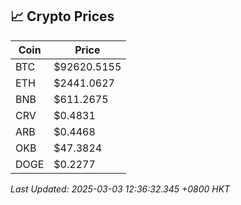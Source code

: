 ## 📈 Crypto Prices

| Coin | Price |
| ---- | ----- |
| BTC | $92620.5155 |
| ETH | $2441.0627 |
| BNB | $611.2675 |
| CRV | $0.4831 |
| ARB | $0.4468 |
| OKB | $47.3824 |
| DOGE | $0.2277 |

_Last Updated: 2025-03-03 12:36:32.345 +0800 HKT_